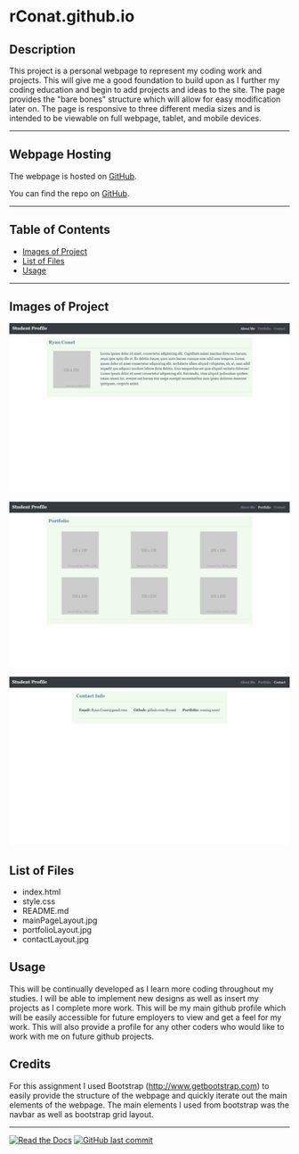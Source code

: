 # rConat.github.io

## Description 

This project is a personal webpage to represent my coding work and projects. This will give me a good foundation to build upon as I further my coding education and begin to add projects and ideas to the site. The page provides the "bare bones" structure which will allow for easy modification later on. The page is responsive to three different media sizes and is intended to be viewable on full webpage, tablet, and mobile devices. 

 ---
## Webpage Hosting

The webpage is hosted on [GitHub](https://rconat.github.io).

You can find the repo on [GitHub](https://github.com/Rconat/rConat.github.io).

---

## Table of Contents

* [Images of Project](#Images-of-Project)
* [List of Files](#List-of-Files)
* [Usage](#usage)

---

## Images of Project

![Website Layout](mainPageLayout.jpg)

![Portfolio Layout](portfolioLayout.jpg)

![Contact Layout](contactLayout.jpg)


## List of Files

<ul>
    <li>index.html</li>
    <li>style.css</li>
    <li>README.md</li>
    <li>mainPageLayout.jpg</li>
    <li>portfolioLayout.jpg</li>
    <li>contactLayout.jpg</li>
</ul>


## Usage 

This will be continually developed as I learn more coding throughout my studies. I will be able to implement new designs as well as insert my projects as I complete more work. This will be my main github profile which will be easily accessible for future employers to view and get a feel for my work. This will also provide a profile for any other coders who would like to work with me on future github projects.

## Credits

For this assignment I used Bootstrap (http://www.getbootstrap.com) to easily provide the structure of the webpage and quickly iterate out the main elements of the webpage. The main elements I used from bootstrap was the navbar as well as bootstrap grid layout.

---

[![Read the Docs](https://readthedocs.org/projects/yt2mp3/badge/?version=latest)](https://yt2mp3.readthedocs.io/en/latest/?badge=latest)
[![GitHub last commit](https://img.shields.io/github/last-commit/google/skia.svg?style=flat)]()